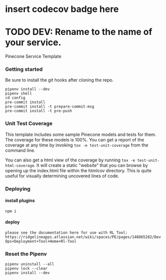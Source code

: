# insert codecov badge here
# TODO DEV: Rename to the name of your service.
Pinecone Service Template

### Getting started
Be sure to install the git hooks after cloning the repo.
```
pipenv install --dev
pipenv shell
cd config
pre-commit install
pre-commit install -t prepare-commit-msg
pre-commit install -t pre-push
```


### Unit Test Coverage
This template includes some sample Pinecone models and tests for them. The coverage for these models is 100%.
You can get a report of the coverage at any time by invoking `tox -e test-unit-coverage` from the command line.

You can also get a html view of the coverage by running `tox -e test-unit-html-coverage`. It will create a static
"website" that you can browse by opening up the index.html file within the htmlcov directory. This is quite useful for
visually determining uncovered lines of code.


### Deploying
#### install plugins
```
npm i
```
#### deploy
`please see the documentation here for use with RL Tool: https://ridgelineapps.atlassian.net/wiki/spaces/PE/pages/148865282/DevOps+Deployment+Tool+Home+Rl-Tool `

### Reset the Pipenv
```
pipenv uninstall --all
pipenv lock --clear
pipenv install --dev
```
